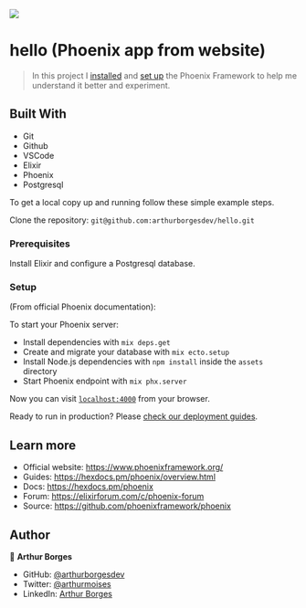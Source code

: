![](https://img.shields.io/badge/Tutorials%20And%20Experiments-blue)

# hello (Phoenix app from website)

> In this project I [installed](https://hexdocs.pm/phoenix/installation.html) and [set up](https://hexdocs.pm/phoenix/up_and_running.html) the Phoenix Framework to help me understand it better and experiment.

## Built With

- Git
- Github
- VSCode
- Elixir
- Phoenix
- Postgresql


To get a local copy up and running follow these simple example steps.

Clone the repository: `git@github.com:arthurborgesdev/hello.git`

### Prerequisites

Install Elixir and configure a Postgresql database.

### Setup

(From official Phoenix documentation):

To start your Phoenix server:

  * Install dependencies with `mix deps.get`
  * Create and migrate your database with `mix ecto.setup`
  * Install Node.js dependencies with `npm install` inside the `assets` directory
  * Start Phoenix endpoint with `mix phx.server`

Now you can visit [`localhost:4000`](http://localhost:4000) from your browser.

Ready to run in production? Please [check our deployment guides](https://hexdocs.pm/phoenix/deployment.html).

## Learn more

  * Official website: https://www.phoenixframework.org/
  * Guides: https://hexdocs.pm/phoenix/overview.html
  * Docs: https://hexdocs.pm/phoenix
  * Forum: https://elixirforum.com/c/phoenix-forum
  * Source: https://github.com/phoenixframework/phoenix


## Author

👤 **Arthur Borges**

- GitHub: [@arthurborgesdev](https://github.com/arthurborgesdev)
- Twitter: [@arthurmoises](https://twitter.com/arthurmoises)
- LinkedIn: [Arthur Borges](https://linkedin.com/in/arthurmoises)


